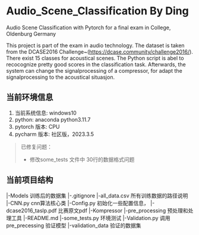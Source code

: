 # Audio_Scene_Classification By Ding
Audio Scene Classification with Pytorch for a final exam in College, Oldenburg Germany

This project is part of the exam in audio technology. The dataset is taken from the DCASE2016 Challenge~(https://dcase.community/challenge2016/). There exist 15 classes for acoustical scenes. The Python script is abel to recocognize pretty good scores in the classification task. Afterwards, the system can change the signalprocessing of a compressor, for adapt the signalprocessing to the acoustical situasjon.

## 当前环境信息
1. 当前系统信息: windows10
2. python: anaconda python3.11.7
3. pytorch 版本: CPU
4. pycharm 版本: 社区版，2023.3.5

> 已修复问题：
> - 修改some_tests 文件中 30行的数据格式问题


## 当前项目结构
|-Models 训练后的数据集
|-.gitignore
|-all_data.csv 所有训练数据的路径说明
|-CNN.py cnn算法核心类
|-Config.py 初始化一些配置信息，
|-dcase2016_taslp.pdf 比赛原文pdf
|-Kompressor 
|-pre_processing 预处理和处理工具
|-README.md
|-some_tests.py 环境测试
|-Validation.py 调用 pre_precessing 验证模型
|-validation_data 验证的数据集